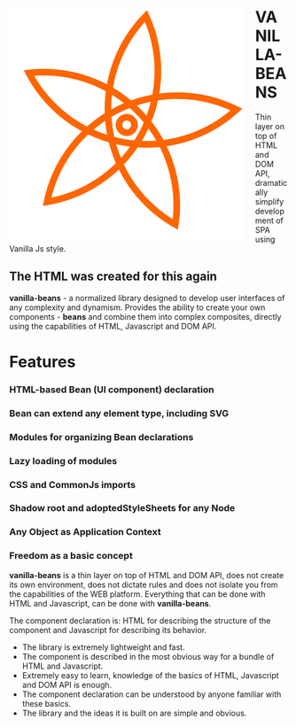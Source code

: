 # <img src="./docs/flower.svg" style="float:left;margin-right:20px;"> VANILLA-BEANS

Thin layer on top of HTML and DOM API, dramatically simplify development of SPA using Vanilla Js style.

## The HTML was created for this again
**vanilla-beans** - a normalized library designed to develop user interfaces of any complexity and dynamism. Provides the ability to create your own components - **beans** and combine them into complex composites, directly using the capabilities of HTML, Javascript and DOM API.

# Features
### HTML-based Bean (UI component) declaration 
### Bean can extend any element type, including SVG
### Modules for organizing Bean declarations
### Lazy loading of modules
### CSS and CommonJs imports
### Shadow root and adoptedStyleSheets for any Node
### Any Object as Application Context
### Freedom as a basic concept

**vanilla-beans** is a thin layer on top of HTML and DOM API, does not create its own environment, does not dictate rules and does not isolate you from the capabilities of the WEB platform. Everything that can be done with HTML and Javascript, can be done with **vanilla-beans**. 

The component declaration is: HTML for describing the structure of the component and Javascript for describing its behavior.

- The library is extremely lightweight and fast.
- The component is described in the most obvious way for a bundle of HTML and Javascript.
- Extremely easy to learn, knowledge of the basics of HTML, Javascript and DOM API is enough.
- The component declaration can be understood by anyone familiar with these basics.
- The library and the ideas it is built on are simple and obvious.



